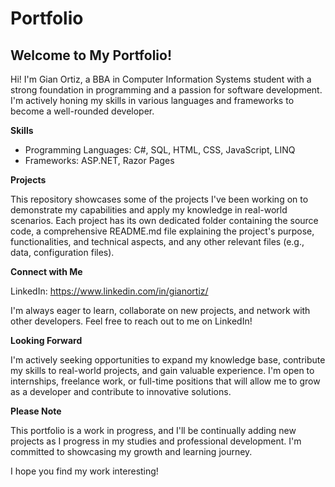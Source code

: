 # Portfolio

## Welcome to My Portfolio!

Hi! I'm Gian Ortiz, a BBA in Computer Information Systems student with a strong foundation in programming and a passion for software development. I'm actively honing my skills in various languages and frameworks to become a well-rounded developer.

**Skills**

* Programming Languages: C#, SQL, HTML, CSS, JavaScript, LINQ
* Frameworks: ASP.NET, Razor Pages

**Projects**

This repository showcases some of the projects I've been working on to demonstrate my capabilities and apply my knowledge in real-world scenarios. Each project has its own dedicated folder containing the source code, a comprehensive README.md file explaining the project's purpose, functionalities, and technical aspects, and any other relevant files (e.g., data, configuration files).

**Connect with Me**

LinkedIn: https://www.linkedin.com/in/gianortiz/

I'm always eager to learn, collaborate on new projects, and network with other developers. Feel free to reach out to me on LinkedIn!

**Looking Forward**

I'm actively seeking opportunities to expand my knowledge base, contribute my skills to real-world projects, and gain valuable experience. I'm open to internships, freelance work, or full-time positions that will allow me to grow as a developer and contribute to innovative solutions.

**Please Note**

This portfolio is a work in progress, and I'll be continually adding new projects as I progress in my studies and professional development. I'm committed to showcasing my growth and learning journey.

I hope you find my work interesting!
